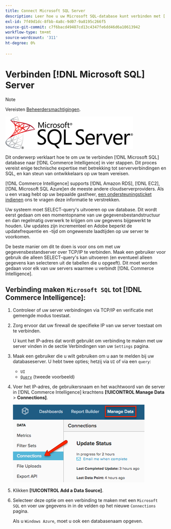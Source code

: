 ```yaml
---
title: Connect Microsoft SQL Server
description: Leer hoe u uw Microsoft SQL-database kunt verbinden met [!DNL Commerce Intelligence] in vier stappen.
exl-id: 7f49d1dc-8fbb-4a8c-9d07-9a8195c266f5
source-git-commit: c7f6bacd49487cd13c4347fe6dd46d6a10613942
workflow-type: tm+mt
source-wordcount: '311'
ht-degree: 0%

---
```


# Verbinden [!DNL Microsoft SQL] Server

>[!NOTE]
>
>Vereisten [Beheerdersmachtigingen](../../../administrator/user-management/user-management.md).

![](../../../assets/MicrosoftSQLServer-logo.png)

Dit onderwerp verklaart hoe te om uw te verbinden [!DNL Microsoft SQL] database naar [!DNL Commerce Intelligence] in vier stappen. Dit proces vereist enige technische expertise met betrekking tot serververbindingen en SQL, en kan steun van ontwikkelaars op uw team vereisen.

[!DNL Commerce Intelligence] supports [!DNL Amazon RDS], [!DNL EC2], [!DNL Microsoft SQL Azure]en de meeste andere cloudserverproviders. Als u een vraag hebt op uw bepaalde gastheer, [een ondersteuningsticket indienen](https://experienceleague.adobe.com/docs/commerce-knowledge-base/kb/troubleshooting/miscellaneous/mbi-service-policies.html) ons te vragen deze informatie te verstrekken.

Uw systeem moet SELECT-query&#39;s uitvoeren op uw database. Dit wordt eerst gedaan om een momentopname van uw gegevensbestandstructuur en dan regelmatig overwerk te krijgen om uw gegevens bijgewerkt te houden. Uw updates zijn incrementeel en Adobe beperkt de updatefrequentie en -tijd om ongewenste laadtijden op uw server te voorkomen.

De beste manier om dit te doen is voor ons om met uw gegevensbestandserver over TCP/IP te verbinden. Maak een gebruiker voor gebruik die alleen SELECT-query&#39;s kan uitvoeren (en eventueel alleen gegevens kan selecteren uit de tabellen die u opgeeft). Dit moet worden gedaan voor elk van uw servers waarmee u verbindt [!DNL Commerce Intelligence].

## Verbinding maken `Microsoft SQL` tot [!DNL Commerce Intelligence]:

1. Controleer of uw server verbindingen via TCP/IP en verificatie met gemengde modus toestaat.

1. Zorg ervoor dat uw firewall de specifieke IP van uw server toestaat om te verbinden.

   U kunt het IP-adres dat wordt gebruikt om verbinding te maken met uw server vinden in de sectie Verbindingen van uw `Settings` pagina.

1. Maak een gebruiker die u wilt gebruiken om u aan te melden bij uw databaseserver. U hebt twee opties; hetzij via `UI` of via een `query`:
   * `UI`
   * [`Query`](http://sqlserverplanet.com/security/add-user) (tweede voorbeeld)

1. Voer het IP-adres, de gebruikersnaam en het wachtwoord van de server in [!DNL Commerce Intelligence] krachtens **[!UICONTROL Manage Data** > **Connections]**.

   ![](../../../assets/manage-data-connections.png)

1. Klikken **[!UICONTROL Add a Data Source]**.

1. Selecteer deze optie om een verbinding te maken met een `Microsoft SQL` en voer uw gegevens in in de velden op het nieuwe `Connections` pagina.

   Als u `Windows Azure`, moet u ook een databasenaam opgeven.
